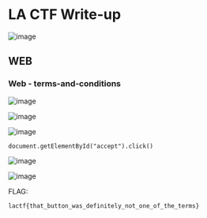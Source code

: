 # LA CTF Write-up

![image](https://ctftime.org/media/cache/bb/03/bb03c9c43c28dfdb79624f0174427f98.png)

## WEB 

### Web - terms-and-conditions

![image](https://github.com/zer00d4y/writeups/assets/128820441/3e42346e-3566-444f-bc5a-a24439bbe4d3)

![image](https://github.com/zer00d4y/writeups/assets/128820441/b0d8cff9-1150-4916-8c5f-2623f9773149)

![image](https://github.com/zer00d4y/writeups/assets/128820441/89a682c4-9559-449a-8772-80c6ccea8be9)

`document.getElementById("accept").click()`


![image](https://github.com/zer00d4y/writeups/assets/128820441/57780cb8-0cd9-47fc-ba85-122042b999b1)


![image](https://github.com/zer00d4y/writeups/assets/128820441/00603560-004d-4a25-94bd-14f5ef560217)


FLAG:

    lactf{that_button_was_definitely_not_one_of_the_terms}



